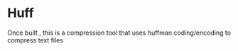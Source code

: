 # Huff 

Once built , this is a compression tool that uses huffman coding/encoding to compress text files
